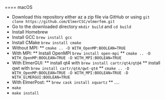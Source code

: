 ==== macOS

 * Download this repository either az a zip file via GitHub or using `git clone https://github.com/ElmerCSC/elmerfem.git`
 * Go to the downloaded directory `mkdir build` and `cd build`
 * Install Homebrew
 * Install GCC `brew install gcc`
 * Install CMake `brew install cmake`
 * Without MPI: 
    ** `cmake .. -D WITH_OpenMP:BOOLEAN=TRUE`
 * With MPI:
    ** Install OpenMPI `brew install open-mpi`
    ** `cmake .. -D WITH_OpenMP:BOOLEAN=TRUE -D WITH_MPI:BOOLEAN=TRUE`
 * With ElmerGUI:
    ** install qt4 with `brew install cartr/qt4/qt@4` 
    ** install qwt with `brew install cartr/qt4/qwt-qt4`
    ** `cmake .. -D WITH_OpenMP:BOOLEAN=TRUE -D WITH_MPI:BOOLEAN=TRUE -D WITH_ELMERGUI:BOOLEAN=TRUE`
 * With ElmerPost:
    ** `brew cask install xquartz`
    ** ....
 * `make`
 * `make install`

